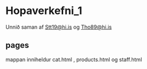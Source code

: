 # Hopaverkefni_1
Unnið saman af Stt19@hi.is og Tho89@hi.is
## pages 
mappan inniheldur cat.html , products.html og staff.html
